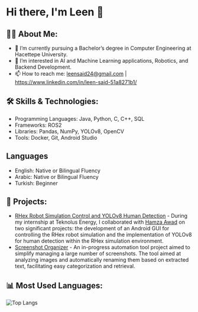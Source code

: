 # Hi there, I'm Leen 👋

## 👨‍💻 About Me:
- 🔭 I’m currently pursuing a Bachelor’s degree in Computer Engineering at Hacettepe University.
- 🌱 I’m interested in AI and Machine Learning applications, Robotics, and Backend Development.
- 📫 How to reach me: leensaid24@gmail.com | https://www.linkedin.com/in/leen-said-51a8271b1/

## 🛠️ Skills & Technologies:
- Programming Languages: Java, Python, C, C++, SQL
- Frameworks: ROS2
- Libraries: Pandas, NumPy, YOLOv8, OpenCV
- Tools: Docker, Git, Android Studio

## Languages
- English: Native or Bilingual Fluency
- Arabic: Native or Bilingual Fluency
- Turkish: Beginner

## 🚀 Projects:
- [RHex Robot Simulation Control and YOLOv8 Human Detection](https://github.com/leenslf/RHex-Robot-Projects) - During my internship at Teknolus Energy, I collaborated with [Hamza Awad](https://github.com/awwad-hamza) on two significant projects: the development of an Android GUI for controlling the RHex robot simulation and the implementation of YOLOv8 for human detection within the RHex simulation environment.
- [Screenshot Organizer](https://github.com/leenslf/Text_Based_Screenshot_Renaming_Automation) - An in-progress automation tool project aimed to simplify managing a large number of screenshots. The tool aimed at analyzing images and automatically renaming them based on extracted text, facilitating easy categorization and retrieval.

## 📊 Most Used Languages:
![Top Langs](https://github-readme-stats.vercel.app/api/top-langs/?username=leenslf&layout=compact&theme=radical)


